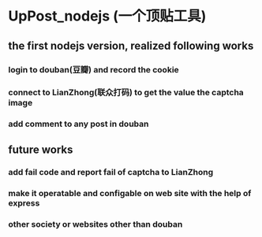# UpPost_nodejs (一个顶贴工具)
## the first nodejs version, realized following works
### login to douban(豆瓣) and record the cookie
### connect to LianZhong(联众打码) to get the value the captcha image
### add comment to any post in douban

## future works
### add fail code and report fail of captcha to LianZhong
### make it operatable and configable on web site with the help of express
### other society or websites other than douban
